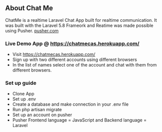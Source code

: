 ## About Chat Me

ChatMe is a realtime Laravel Chat App built for realtime communication. It was built with the Laravel 5.8 Frameork and Reatime was made possible using Pusher. <a href="https://pusher.com">pusher.com</a>

### Live Demo App @ https://chatmecas.herokuapp.com/
- Visit https://chatmecas.herokuapp.com/
- Sign up with two different accounts using different browsers
- In the list of names select one of the account and chat with them from different browsers.

### Set up guide
- Clone App
- Set up .env
- Create a database and make connection in your .env file
- Run php artisan migrate
- Set up an account on pusher
- Pusher Frontend language = JavaScript and Backend language = Laravel
